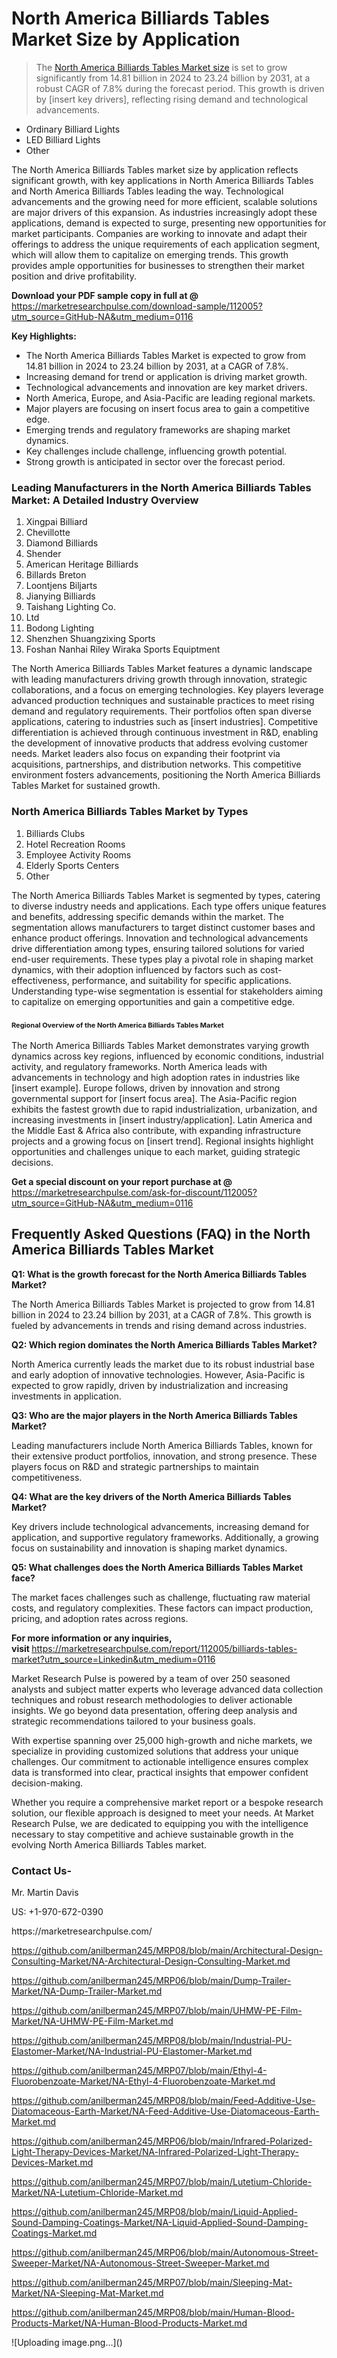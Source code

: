 <h1>North America Billiards Tables Market&nbsp;Size by Application</h1><blockquote><p>The <a href="https://marketresearchpulse.com/download-sample/112005?utm_source=GitHub-NA&amp;utm_medium=0116">North America Billiards Tables Market size</a> is set to grow significantly from 14.81 billion in 2024 to 23.24 billion by 2031, at a robust CAGR of 7.8% during the forecast period. This growth is driven by [insert key drivers], reflecting rising demand and technological advancements.</p></blockquote><ul><li>Ordinary Billiard Lights<li> LED Billiard Lights<li> Other</li></ul><p>The North America Billiards Tables market size by application reflects significant growth, with key applications in North America Billiards Tables and North America Billiards Tables leading the way. Technological advancements and the growing need for more efficient, scalable solutions are major drivers of this expansion. As industries increasingly adopt these applications, demand is expected to surge, presenting new opportunities for market participants. Companies are working to innovate and adapt their offerings to address the unique requirements of each application segment, which will allow them to capitalize on emerging trends. This growth provides ample opportunities for businesses to strengthen their market position and drive profitability.</p><p><strong>Download your PDF sample copy in full at @ </strong><a href="https://marketresearchpulse.com/download-sample/112005?utm_source=GitHub-NA&amp;utm_medium=0116">https://marketresearchpulse.com/download-sample/112005?utm_source=GitHub-NA&amp;utm_medium=0116</a></p><p><strong>Key Highlights: </strong></p><ul><li>The North America Billiards Tables Market is expected to grow from 14.81 billion in 2024 to 23.24 billion by 2031, at a CAGR of 7.8%.</li><li>Increasing demand for trend or application is driving market growth.</li><li>Technological advancements and innovation are key market drivers.</li><li>North America, Europe, and Asia-Pacific are leading regional markets.</li><li>Major players are focusing on insert focus area to gain a competitive edge.</li><li>Emerging trends and regulatory frameworks are shaping market dynamics.</li><li>Key challenges include challenge, influencing growth potential.</li><li>Strong growth is anticipated in sector over the forecast period.</li></ul><h3>Leading Manufacturers in the North America Billiards Tables Market: A Detailed Industry Overview</h3><ol><li>Xingpai Billiard</li><li>Chevillotte</li><li>Diamond Billiards</li><li>Shender</li><li>American Heritage Billiards</li><li>Billards Breton</li><li>Loontjens Biljarts</li><li>Jianying Billiards</li><li>Taishang Lighting Co.</li><li>Ltd</li><li>Bodong Lighting</li><li>Shenzhen Shuangzixing Sports</li><li>Foshan Nanhai Riley Wiraka Sports Equiptment</li></ol><div class="flex max-w-full flex-col flex-grow"><div class="min-h-8 text-message flex w-full flex-col items-end gap-2 whitespace-normal break-words [.text-message+&amp;]:mt-5" dir="auto" data-message-author-role="assistant" data-message-id="fd8432e4-4910-450d-b182-61b7bfb0a01f" data-message-model-slug="gpt-4o"><div class="flex w-full flex-col gap-1 empty:hidden first:pt-[3px]"><div class="markdown prose w-full break-words dark:prose-invert light"><p>The North America Billiards Tables Market features a dynamic landscape with leading manufacturers driving growth through innovation, strategic collaborations, and a focus on emerging technologies. Key players leverage advanced production techniques and sustainable practices to meet rising demand and regulatory requirements. Their portfolios often span diverse applications, catering to industries such as [insert industries]. Competitive differentiation is achieved through continuous investment in R&amp;D, enabling the development of innovative products that address evolving customer needs. Market leaders also focus on expanding their footprint via acquisitions, partnerships, and distribution networks. This competitive environment fosters advancements, positioning the North America Billiards Tables Market for sustained growth.</p></div></div></div></div><h3>North America Billiards Tables Market by Types</h3><ol><li>Billiards Clubs<li> Hotel Recreation Rooms<li> Employee Activity Rooms<li> Elderly Sports Centers<li> Other</li></ol><div class="flex max-w-full flex-col flex-grow"><div class="min-h-8 text-message flex w-full flex-col items-end gap-2 whitespace-normal break-words [.text-message+&amp;]:mt-5" dir="auto" data-message-author-role="assistant" data-message-id="084470be-0bb7-4664-bddf-5156b4f41249" data-message-model-slug="gpt-4o-mini"><div class="flex w-full flex-col gap-1 empty:hidden first:pt-[3px]"><div class="markdown prose w-full break-words dark:prose-invert light"><p>The North America Billiards Tables Market is segmented by types, catering to diverse industry needs and applications. Each type offers unique features and benefits, addressing specific demands within the market. The segmentation allows manufacturers to target distinct customer bases and enhance product offerings. Innovation and technological advancements drive differentiation among types, ensuring tailored solutions for varied end-user requirements. These types play a pivotal role in shaping market dynamics, with their adoption influenced by factors such as cost-effectiveness, performance, and suitability for specific applications. Understanding type-wise segmentation is essential for stakeholders aiming to capitalize on emerging opportunities and gain a competitive edge.</p></div></div></div></div><h3><span style="font-size: 11px;">Regional Overview of the North America Billiards Tables Market</span></h3><div class="flex max-w-full flex-col flex-grow"><div class="min-h-8 text-message flex w-full flex-col items-end gap-2 whitespace-normal break-words [.text-message+&amp;]:mt-5" dir="auto" data-message-author-role="assistant" data-message-id="e9038762-ce64-4e30-91c9-9bd413514231" data-message-model-slug="gpt-4o-mini"><div class="flex w-full flex-col gap-1 empty:hidden first:pt-[3px]"><div class="markdown prose w-full break-words dark:prose-invert light"><p>The North America Billiards Tables Market demonstrates varying growth dynamics across key regions, influenced by economic conditions, industrial activity, and regulatory frameworks. North America leads with advancements in technology and high adoption rates in industries like [insert example]. Europe follows, driven by innovation and strong governmental support for [insert focus area]. The Asia-Pacific region exhibits the fastest growth due to rapid industrialization, urbanization, and increasing investments in [insert industry/application]. Latin America and the Middle East &amp; Africa also contribute, with expanding infrastructure projects and a growing focus on [insert trend]. Regional insights highlight opportunities and challenges unique to each market, guiding strategic decisions.</p></div></div></div></div><p><strong>Get a special discount on your report purchase at @ </strong><a href="https://marketresearchpulse.com/ask-for-discount/112005?utm_source=GitHub-NA&amp;utm_medium=0116">https://marketresearchpulse.com/ask-for-discount/112005?utm_source=GitHub-NA&amp;utm_medium=0116</a></p><h2>Frequently Asked Questions (FAQ) in the North America Billiards Tables Market</h2><p><strong>Q1: What is the growth forecast for the North America Billiards Tables Market?</strong></p><p>The North America Billiards Tables Market is projected to grow from 14.81 billion in 2024 to 23.24 billion by 2031, at a CAGR of 7.8%. This growth is fueled by advancements in trends and rising demand across industries.</p><p><strong>Q2: Which region dominates the North America Billiards Tables Market?</strong></p><p>North America currently leads the market due to its robust industrial base and early adoption of innovative technologies. However, Asia-Pacific is expected to grow rapidly, driven by industrialization and increasing investments in application.</p><p><strong>Q3: Who are the major players in the North America Billiards Tables Market?</strong></p><p>Leading manufacturers include North America Billiards Tables, known for their extensive product portfolios, innovation, and strong presence. These players focus on R&amp;D and strategic partnerships to maintain competitiveness.</p><p><strong>Q4: What are the key drivers of the North America Billiards Tables Market?</strong></p><p>Key drivers include technological advancements, increasing demand for application, and supportive regulatory frameworks. Additionally, a growing focus on sustainability and innovation is shaping market dynamics.</p><p><strong>Q5: What challenges does the North America Billiards Tables Market face?</strong></p><p>The market faces challenges such as challenge, fluctuating raw material costs, and regulatory complexities. These factors can impact production, pricing, and adoption rates across regions.</p><p><strong>For more information or any inquiries, visit&nbsp;</strong><a href="https://marketresearchpulse.com/report/112005/billiards-tables-market?utm_source=Linkedin&utm_medium=0116">https://marketresearchpulse.com/report/112005/billiards-tables-market?utm_source=Linkedin&utm_medium=0116</a></p><p>Market Research Pulse is powered by a team of over 250 seasoned analysts and subject matter experts who leverage advanced data collection techniques and robust research methodologies to deliver actionable insights. We go beyond data presentation, offering deep analysis and strategic recommendations tailored to your business goals.</p><p>With expertise spanning over 25,000 high-growth and niche markets, we specialize in providing customized solutions that address your unique challenges. Our commitment to actionable intelligence ensures complex data is transformed into clear, practical insights that empower confident decision-making.</p><p>Whether you require a comprehensive market report or a bespoke research solution, our flexible approach is designed to meet your needs. At Market Research Pulse, we are dedicated to equipping you with the intelligence necessary to stay competitive and achieve sustainable growth in the evolving North America Billiards Tables market.</p><h3><strong>Contact Us-</strong></h3><p>Mr. Martin Davis</p><p>US: +1-970-672-0390</p><p>https://marketresearchpulse.com/</p><p><a href="https://github.com/anilberman245/MRP08/blob/main/Architectural-Design-Consulting-Market/NA-Architectural-Design-Consulting-Market.md">https://github.com/anilberman245/MRP08/blob/main/Architectural-Design-Consulting-Market/NA-Architectural-Design-Consulting-Market.md</a></p><p><a href="https://github.com/anilberman245/MRP06/blob/main/Dump-Trailer-Market/NA-Dump-Trailer-Market.md">https://github.com/anilberman245/MRP06/blob/main/Dump-Trailer-Market/NA-Dump-Trailer-Market.md</a></p><p><a href="https://github.com/anilberman245/MRP07/blob/main/UHMW-PE-Film-Market/NA-UHMW-PE-Film-Market.md">https://github.com/anilberman245/MRP07/blob/main/UHMW-PE-Film-Market/NA-UHMW-PE-Film-Market.md</a></p><p><a href="https://github.com/anilberman245/MRP08/blob/main/Industrial-PU-Elastomer-Market/NA-Industrial-PU-Elastomer-Market.md">https://github.com/anilberman245/MRP08/blob/main/Industrial-PU-Elastomer-Market/NA-Industrial-PU-Elastomer-Market.md</a></p><p><a href="https://github.com/anilberman245/MRP07/blob/main/Ethyl-4-Fluorobenzoate-Market/NA-Ethyl-4-Fluorobenzoate-Market.md">https://github.com/anilberman245/MRP07/blob/main/Ethyl-4-Fluorobenzoate-Market/NA-Ethyl-4-Fluorobenzoate-Market.md</a></p><p><a href="https://github.com/anilberman245/MRP08/blob/main/Feed-Additive-Use-Diatomaceous-Earth-Market/NA-Feed-Additive-Use-Diatomaceous-Earth-Market.md">https://github.com/anilberman245/MRP08/blob/main/Feed-Additive-Use-Diatomaceous-Earth-Market/NA-Feed-Additive-Use-Diatomaceous-Earth-Market.md</a></p><p><a href="https://github.com/anilberman245/MRP06/blob/main/lnfrared-Polarized-Light-Therapy-Devices-Market/NA-lnfrared-Polarized-Light-Therapy-Devices-Market.md">https://github.com/anilberman245/MRP06/blob/main/lnfrared-Polarized-Light-Therapy-Devices-Market/NA-lnfrared-Polarized-Light-Therapy-Devices-Market.md</a></p><p><a href="https://github.com/anilberman245/MRP07/blob/main/Lutetium-Chloride-Market/NA-Lutetium-Chloride-Market.md">https://github.com/anilberman245/MRP07/blob/main/Lutetium-Chloride-Market/NA-Lutetium-Chloride-Market.md</a></p><p><a href="https://github.com/anilberman245/MRP08/blob/main/Liquid-Applied-Sound-Damping-Coatings-Market/NA-Liquid-Applied-Sound-Damping-Coatings-Market.md">https://github.com/anilberman245/MRP08/blob/main/Liquid-Applied-Sound-Damping-Coatings-Market/NA-Liquid-Applied-Sound-Damping-Coatings-Market.md</a></p><p><a href="https://github.com/anilberman245/MRP06/blob/main/Autonomous-Street-Sweeper-Market/NA-Autonomous-Street-Sweeper-Market.md">https://github.com/anilberman245/MRP06/blob/main/Autonomous-Street-Sweeper-Market/NA-Autonomous-Street-Sweeper-Market.md</a></p><p><a href="https://github.com/anilberman245/MRP07/blob/main/Sleeping-Mat-Market/NA-Sleeping-Mat-Market.md">https://github.com/anilberman245/MRP07/blob/main/Sleeping-Mat-Market/NA-Sleeping-Mat-Market.md</a></p><p><a href="https://github.com/anilberman245/MRP08/blob/main/Human-Blood-Products-Market/NA-Human-Blood-Products-Market.md">https://github.com/anilberman245/MRP08/blob/main/Human-Blood-Products-Market/NA-Human-Blood-Products-Market.md</a></p>
![Uploading image.png…]()
